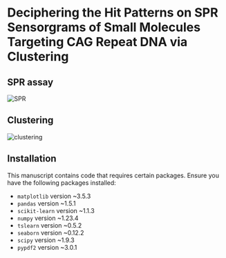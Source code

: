 # Deciphering the Hit Patterns on SPR Sensorgrams of Small Molecules Targeting CAG Repeat DNA via Clustering

## SPR assay
![SPR](https://github.com/chen26sanken/Clustering_with_SPR_profiles/assets/141697122/856c0589-8f9b-4603-9073-f7d060f342aa)

## Clustering
![clustering](https://github.com/chen26sanken/Clustering_with_SPR_profiles/assets/141697122/28bb41e7-70f9-4806-8edc-1418d620575c)

## Installation

This manuscript contains code that requires certain packages. Ensure you have the following packages installed:

- `matplotlib` version ~3.5.3
- `pandas` version ~1.5.1
- `scikit-learn` version ~1.1.3
- `numpy` version ~1.23.4
- `tslearn` version ~0.5.2
- `seaborn` version ~0.12.2
- `scipy` version ~1.9.3
- `pypdf2` version ~3.0.1
